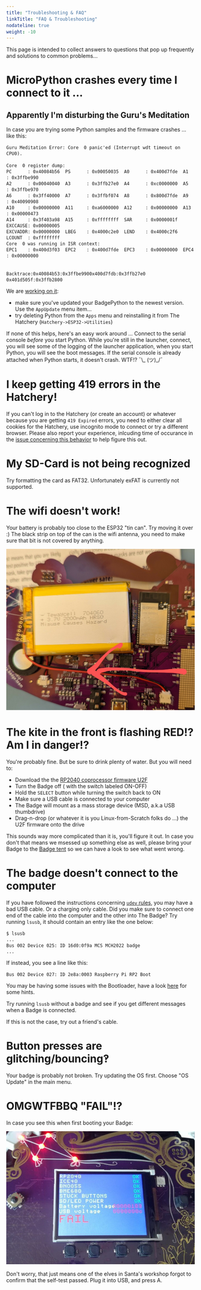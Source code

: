 ```yaml
---
title: "Troubleshooting & FAQ"
linkTitle: "FAQ & Troubleshooting"
nodateline: true
weight: -10
---
```


This page is intended to collect answers to questions that pop up frequently and
solutions to common problems...



# MicroPython crashes every time I connect to it ...
## Apparently I'm disturbing the Guru's Meditation

In case you are trying some Python samples and the firmware crashes ... like this:

```
Guru Meditation Error: Core  0 panic'ed (Interrupt wdt timeout on CPU0).

Core  0 register dump:
PC      : 0x40084b56  PS      : 0x00050035  A0      : 0x400d7fde  A1      : 0x3ffbe990
A2      : 0x00040040  A3      : 0x3ffb27e0  A4      : 0xc0000000  A5      : 0x3ffbe970
A6      : 0x3ff40000  A7      : 0x3ffbf074  A8      : 0x800d7fde  A9      : 0x40090908
A10     : 0x00000000  A11     : 0xa6000000  A12     : 0x00000000  A13     : 0x00000473
A14     : 0x3f403a98  A15     : 0xffffffff  SAR     : 0x0000001f  EXCCAUSE: 0x00000005
EXCVADDR: 0x00000000  LBEG    : 0x4000c2e0  LEND    : 0x4000c2f6  LCOUNT  : 0xffffffff
Core  0 was running in ISR context:
EPC1    : 0x400d3f03  EPC2    : 0x400d7fde  EPC3    : 0x00000000  EPC4    : 0x00000000


Backtrace:0x40084b53:0x3ffbe9900x400d7fdb:0x3ffb27e0 0x401d505f:0x3ffb2800

```

We are [working on it](https://github.com/badgeteam/badgePython/issues/25):

- make sure you've updated your BadgePython to the newest version. Use the `AppUpdate` menu item...
- try deleting Python from the `Apps` menu and reinstalling it from The Hatchery (`Hatchery->ESP32->Utilities`)


If none of this helps, here's an easy work around ... Connect to the serial console *before* you start Python. While you're still in the launcher, connect, you will see some of the logging of the launcher application, when you start Python, you will see the boot messages. If the serial console is already attached when Python starts, it doesn't crash. WTF!? ¯\\_ (ツ)_/¯


# I keep getting 419 errors in the Hatchery!

If you can't log in to the Hatchery (or create an account) or whatever because you are getting `419 Expired` errors, you need to either clear all cookies for the Hatchery, use incognito mode to connect or try a different browser. Please also report your experience, inlcuding time of occurance in the [issue concerning this behavior](https://github.com/badgeteam/Hatchery/issues/163) to help figure this out.

# My SD-Card is not being recognized

Try formatting the card as FAT32. Unfortunately exFAT is currently not supported.

# The wifi doesn't work!

Your battery is probably too close to the ESP32 "tin can". Try moving it over
:) The black strip on top of the can is the wifi antenna, you need to make sure
that bit is not covered by anything.

![Move battery in this direction](battery.jpg)


# The kite in the front is flashing RED!? Am I in danger!?

You're probably fine. But be sure to drink plenty of water.
But you will need to:

- Download the the [RP2040 coprocessor firmware U2F](https://github.com/badgeteam/ota/blob/master/mch2022-rp2040/mch2022.uf2)
- Turn the Badge off ( with the switch labeled ON-OFF)
- Hold the `SELECT` button while turning the switch back to ON
- Make sure a USB cable is connected to your computer
- The Badge will mount as a mass storage device (MSD, a.k.a USB thumbdrive)
- Drag-n-drop (or whatever it is you Linux-from-Scratch folks do ...) the U2F firmware onto the drive

This sounds way more complicated than it is, you'll figure it out. In case you
don't that means we msessed up something else as well, please bring your Badge
to the [Badge tent](https://map.mch2022.org/#map=20/5.5274/52.2839/0) so we can
have a look to see what went wrong.
# The badge doesn't connect to the computer

If you have followed the instructions concerning [`udev`
rules](/docs/badges/mch2022/software-development/#linux-permissions), you may
have a bad USB cable. Or a charging only cable. Did you make sure to connect
one end of the cable into the computer and the other into The Badge?  Try
running `lsusb`, it should contain an entry like the one below:

```
$ lsusb
...
Bus 002 Device 025: ID 16d0:0f9a MCS MCH2022 badge
...

```
If instead, you see a line like this:

```
Bus 002 Device 027: ID 2e8a:0003 Raspberry Pi RP2 Boot
```

You may be having some issues with the Bootloader, have a look
[here](../../software-development/rp2040/) for some hints.

Try running `lsusb` without a badge and see if you get different messages when
a Badge is connected.

If this is not the case, try out a friend's cable.


# Button presses are glitching/bouncing‽

Your badge is probably not broken. Try updating the OS first. Choose "OS
Update" in the main menu.


# OMGWTFBBQ "FAIL"!?

In case you see this when first booting your Badge:

![OMG, Fail!?](bootfailure.jpg)

Don't worry, that just means one of the elves in Santa's workshop forgot to
confirm that the self-test passed. Plug it into USB, and press A.
